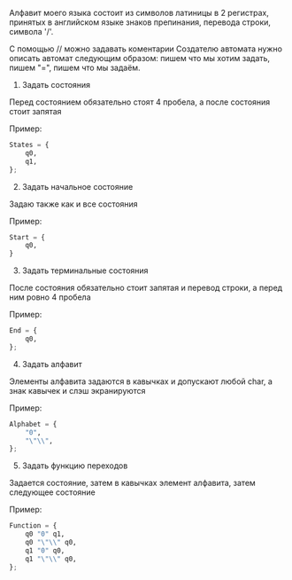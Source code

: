 Алфавит моего языка состоит из символов латиницы в 2 регистрах, принятых в английском языке знаков препинания, перевода строки, символа '/'. 

С помощью // можно задавать коментарии
Создателю автомата нужно описать автомат следующим образом: пишем что мы хотим задать, пишем "=", пишем что мы задаём.


1. Задать состояния 

Перед состоянием обязательно стоят 4 пробела, а после состояния стоит запятая 

Пример:
```python
States = {
    q0, 
    q1,
};
```
2. Задать начальное состояние

Задаю также как и все состояния

Пример:
```python
Start = {
    q0,
}
```
3. Задать терминальные состояния

После состояния обязательно стоит запятая и перевод строки, а перед ним ровно 4 пробела

Пример:
```python
End = {
    q0,
};
```
4. Задать алфавит

Элементы алфавита задаются в кавычках и допускают любой char, а знак кавычек и слэш экранируются

Пример:
```python
Alphabet = {
    "0",
    "\"\\",
};
```
5. Задать функцию переходов

Задается состояние, затем в кавычках элемент алфавита, затем следующее состояние

Пример:
```python
Function = {
    q0 "0" q1,
    q0 "\"\\" q0,
    q1 "0" q0,
    q1 "\"\\" q0,
};
```
